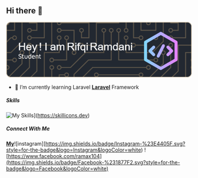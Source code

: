 ## Hi there 👋
![Header](img/header.png)
<!--
**RifqiRamdaniOfficial/RifqiRamdaniOfficial** is a ✨ _special_ ✨ repository because its `README.md` (this file) appears on your GitHub profile.

Here are some ideas to get you started:

- 🔭 I’m currently working on ...
- 🌱 I’m currently learning ...
- 👯 I’m looking to collaborate on ...
- 🤔 I’m looking for help with ...
- 💬 Ask me about ...
- 📫 How to reach me: ...
- 😄 Pronouns: ...
- ⚡ Fun fact: ...
-->


- 🌱 I’m currently learning Laravel [**Laravel**](https://laravel.com) Framework

##### Skills
![My Skills](https://skillicons.dev/icons?i=git,html,css,js,php,laravel,bootstrap,ps,windows&theme=light)](https://skillicons.dev)

##### Connect With Me
[**My**](https://www.instagram.com/ramaripqi)![instagram][https://img.shields.io/badge/Instagram-%23E4405F.svg?style=for-the-badge&logo=Instagram&logoColor=white) 
![https://www.facebook.com/ramax104](https://img.shields.io/badge/Facebook-%231877F2.svg?style=for-the-badge&logo=Facebook&logoColor=white)
